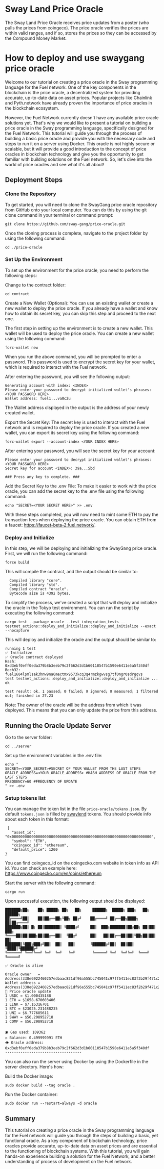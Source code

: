 # Sway Land Price Oracle
The Sway Land Price Oracle receives price updates from a poster (who pulls the prices from coingeco). The price oracle verifies the prices are within valid ranges, and if so, stores the prices so they can be accessed by the Compound Money Market.

# How to deploy and use swaygang price oracle

Welcome to our tutorial on creating a price oracle in the Sway programming language for the Fuel network.
One of the key components in the blockchain is the price oracle, a decentralized system for providing accurate, up-to-date data on asset prices. Popular projects like Chainlink and Pyth.network have already proven the importance of price oracles in the blockchain ecosystem.

However, the Fuel Network currently doesn't have any available price oracle solutions yet. That's why we would like to present a tutorial on building a price oracle in the Sway programming language, specifically designed for the Fuel Network. This tutorial will guide you through the process of building a basic price oracle and provide you with the necessary code and steps to run it on a server using Docker. This oracle is not highly secure or scalable, but it will provide a good introduction to the concept of price oracles in blockchain technology and give you the opportunity to get familiar with building solutions on the Fuel network. So, let's dive into the world of price oracles and see what it's all about!

## Deployment Steps
### Clone the Repository

To get started, you will need to clone the SwayGang price oracle repository from GitHub onto your local computer. You can do this by using the git clone command in your terminal or command prompt:
```
git clone https://github.com/sway-gang/price-oracle.git
```

Once the cloning process is complete, navigate to the project folder by using the following command:

```
cd ./price-oracle
```

### Set Up the Environment
To set up the environment for the price oracle, you need to perform the following steps:

Change to the contract folder:
```
cd contract
```
Create a New Wallet (Optional):
You can use an existing wallet or create a new wallet to deploy the price oracle. If you already have a wallet and know how to obtain its secret key, you can skip this step and proceed to the next one.

The first step in setting up the environment is to create a new wallet. This wallet will be used to deploy the price oracle. You can create a new wallet using the following command:
```
forc-wallet new  
```
When you run the above command, you will be prompted to enter a password. This password is used to encrypt the secret key for your wallet, which is required to interact with the Fuel network.

After entering the password, you will see the following output:
```
Generating account with index: <INDEX>
Please enter your password to decrypt initialized wallet's phrases: <YOUR PASSWORD HERE>
Wallet address: fuel1...va0c2u
```

The Wallet address displayed in the output is the address of your newly created wallet.

Export the Secret Key:
The secret key is used to interact with the Fuel network and is required to deploy the price oracle. If you created a new wallet, you can export its secret key using the following command:


```
forc-wallet export --account-index <YOUR INDEX HERE>
```
After entering your password, you will see the secret key for your account:

```
Please enter your password to decrypt initialized wallet's phrases: <YOUR PASSWORD HERE>
Secret key for account <INDEX>: 39a...5bd

### Press any key to complete. ###

```

Add the Secret Key to the .env File:
To make it easier to work with the price oracle, you can add the secret key to the .env file using the following command:
```
echo "SECRET=<YOUR SECRET HERE>" >> .env 
```

With these steps completed, you will now need to mint some ETH to pay the transaction fees when deploying the price oracle. You can obtain ETH from a faucet: 
https://faucet-beta-2.fuel.network/.

### Deploy and Initialize
In this step, we will be deploying and initializing the SwayGang price oracle. First, we will run the following command:

```
force build
```

This will compile the contract, and the output should be similar to:

```
  Compiled library "core".
  Compiled library "std".
  Compiled contract "oracle".
  Bytecode size is 4392 bytes.
```

To simplify the process, we've created a script that will deploy and initialize the oracle in the Tokyo test environment. You can run the script by executing the following command:
```
cargo test --package oracle --test integration_tests -- testnet_actions::deploy_and_initialize::deploy_and_initialize --exact --nocapture 
```

This will deploy and initialize the oracle and the output should be similar to:
```
running 1 test
✅ Initialize
✅ Oracle contract deployed
Hash:   0xd3ebf0eff0eda379b8b3eeb79c2f662d3d1b60110547b1590e6411e5a5f340df
Bech32: fuel1604lpmlsak3hnw9na6mectmx9573kcq3q4rmzkgwvsg7tf0ngr0sdrgqvs
test testnet_actions::deploy_and_initialize::deploy_and_initialize ... ok

test result: ok. 1 passed; 0 failed; 0 ignored; 0 measured; 1 filtered out; finished in 27.23
```
Note: The owner of the oracle will be the address from which it was deployed. This means that you can only update the price from this address.


## Running the Oracle Update Server
Go to the server folder:
```
cd ../server
```

Set up the environment variables in the .env file:
```
echo "
SECRET=<YOUR_SECRET>#SECRET OF YOUR WALLET FROM THE LAST STEPS
ORACLE_ADDRESS=<YOUR_ORACLE_ADDRESS> #HASH ADDRESS OF ORACLE FROM THE LAST STEPS
FREQUENCY=60 #FREQUENCY OF UPDATE
" >> .env 
```

### Setup tokens list
You can manage the token list in the file `price-oracle/tokens.json`. By default `tokens.json` is filled by [swaylend](https://app.swaylend.com/) tokens.
You should provide info about each token in this format:
```
 {
   "asset_id": "0x0000000000000000000000000000000000000000000000000000000000000000",
   "symbol": "ETH",
   "coingeco_id": "ethereum",
   "default_price": 1200
}
```
You can find coingeco_id on the coingecko.com website in token info as API id. You can check an example here: https://www.coingecko.com/en/coins/ethereum

Start the server with the following command:
```
cargo run 
```
Upon successful execution, the following output should be displayed:

```
███████╗██╗    ██╗ █████╗ ██╗   ██╗     ██████╗  █████╗ ███╗   ██╗ ██████╗ 
██╔════╝██║    ██║██╔══██╗╚██╗ ██╔╝    ██╔════╝ ██╔══██╗████╗  ██║██╔════╝ 
███████╗██║ █╗ ██║███████║ ╚████╔╝     ██║  ███╗███████║██╔██╗ ██║██║  ███╗
╚════██║██║███╗██║██╔══██║  ╚██╔╝      ██║   ██║██╔══██║██║╚██╗██║██║   ██║
███████║╚███╔███╔╝██║  ██║   ██║       ╚██████╔╝██║  ██║██║ ╚████║╚██████╔╝
╚══════╝ ╚══╝╚══╝ ╚═╝  ╚═╝   ╚═╝        ╚═════╝ ╚═╝  ╚═╝╚═╝  ╚═══╝ ╚═════╝                                                                         

✅ Oracle is alive

Oracle owner   = Address(330e6922460257edbaac821df96a555bc745041c97ff5411ec83f2b29f471c27)
Wallet address = Address(330e6922460257edbaac821df96a555bc745041c97ff5411ec83f2b29f471c27)
🪬 Price oracle update
1 USDC = $1.000435188
1 ETH = $1658.670603406
1 LINK = $7.16316701
1 BTC = $23025.231488235
1 UNI = $6.777685611
1 SWAY = $56.298952718
1 COMP = $56.298952718

⛽️ Gas used: 109362
⚖️ Balance: 0.499999991 ETH
👁 Oracle address: 0xd3ebf0eff0eda379b8b3eeb79c2f662d3d1b60110547b1590e6411e5a5f340df
-----------------------------------
```

You can also run the server using Docker by using the Dockerfile in the server directory. Here's how:

Build the Docker image:
```
sudo docker build --tag oracle .  
```

Run the Docker container:
```
sudo docker run --restart=always -d oracle   

```

## Summary
This tutorial on creating a price oracle in the Sway programming language for the Fuel network will guide you through the steps of building a basic, yet functional oracle. As a key component of blockchain technology, price oracles provide accurate, up-to-date data on asset prices and are essential to the functioning of blockchain systems. With this tutorial, you will gain hands-on experience building a solution for the Fuel Network, and a better understanding of process of development on the Fuel network. 
